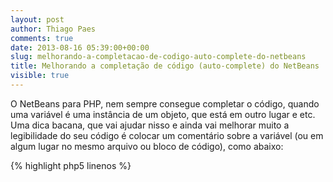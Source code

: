 ```yaml
---
layout: post
author: Thiago Paes
comments: true
date: 2013-08-16 05:39:00+00:00
slug: melhorando-a-completacao-de-codigo-auto-complete-do-netbeans
title: Melhorando a completação de código (auto-complete) do NetBeans
visible: true
---
```


O NetBeans para PHP, nem sempre consegue completar o código, quando uma variável é uma instância de um objeto, que está em outro lugar e etc.
Uma dica bacana, que vai ajudar nisso e ainda vai melhorar muito a legibilidade do seu código é colocar um comentário sobre a variável (ou em algum lugar no mesmo arquivo ou bloco de código), como abaixo:

{% highlight php5 linenos %}
<?php
/* var $teste \ArrayObject */
$teste = new \ArrayObject(array());
{% endhighlight %}

Com isso, ao utilizar a variável, o NetBeans irá conseguir completar seu código.
